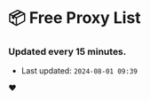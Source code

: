# :package: Free Proxy List
### Updated every 15 minutes.

- Last updated: `2024-08-01 09:39`

:heart:
